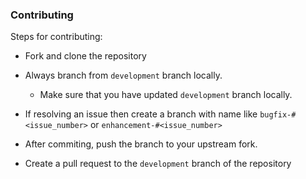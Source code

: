 ### Contributing


Steps for contributing:

- Fork and clone the repository

- Always branch from `development` branch locally.
  - Make sure that you have updated `development` branch locally.

- If resolving an issue then create a branch with name like `bugfix-#<issue_number>` or `enhancement-#<issue_number>`

- After commiting, push the branch to your upstream fork.

- Create a pull request to the `development` branch of the repository
